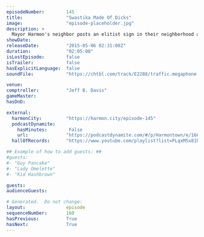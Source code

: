 ```yaml
---
episodeNumber:        145
title:                "Swastika Made Of Dicks"
image:                "episode-placeholder.jpg"
description: >
  Mayor Harmon's neighbor posts an elitist sign in their neighborhood and he loses it. There's rants, bits, baby talk, Shadownrun. Spencer, Curtis, Erin and DeMorge. Become a member and watch the video at Harmontown.com!
showDate:             
releaseDate:          "2015-05-06 02:31:00Z"
duration:             "02:05:08"
isLostEpisode:        false
isTrailer:            false
hasExplicitLanguage:  false
soundFile:            "https://chtbl.com/track/E2288/traffic.megaphone.fm/STA8556507448.mp3?updated=1562016466"

venue:                
comptroller:          "Jeff B. Davis"
gameMaster:           
hasDnD:               

external:
  harmonCity:         "https://harmon.city/episode-145"
  podcastDynamite:
    hasMinutes:        False
    url:              "https://podcastdynamite.com/#/p/Harmontown/e/160/145"
  hallOfRecords:      "https://www.youtube.com/playlist?list=PLqxM5x81hNObGW5aDYyEPvi1q-rN7NTdm"

## Example of how to add guests: ##
#guests:
#- "Guy Pancake"
#- "Lady Omelette"
#- "Kid Hashbrown"

guests:
audienceGuests:

# Generated.  Do not change:
layout:               episode
sequenceNumber:       160
hasPrevious:          True
hasNext:              True
---
```


<!-- The episode description will be rendered here -->
<!-- Add your content below here -->


